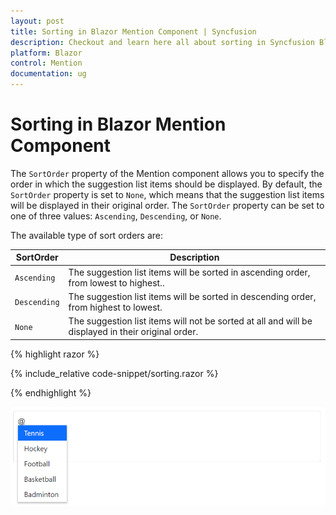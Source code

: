 ```yaml
---
layout: post
title: Sorting in Blazor Mention Component | Syncfusion
description: Checkout and learn here all about sorting in Syncfusion Blazor Mention component and much more.
platform: Blazor
control: Mention
documentation: ug
---
```


# Sorting in Blazor Mention Component

The `SortOrder` property of the Mention component allows you to specify the order in which the suggestion list items should be displayed. By default, the `SortOrder` property is set to `None`, which means that the suggestion list items will be displayed in their original order. The `SortOrder` property can be set to one of three values: `Ascending`, `Descending`, or `None`.

The available type of sort orders are:

SortOrder     | Description
------------  | -------------
  `Ascending` | The suggestion list items will be sorted in ascending order, from lowest to highest..
  `Descending`| The suggestion list items will be sorted in descending order, from highest to lowest.
  `None`      | The suggestion list items will not be sorted at all and will be displayed in their original order.

{% highlight razor %}

{% include_relative code-snippet/sorting.razor %}

{% endhighlight %}

![Blazor Mention with sortOrder descending](./images/blazor-mention-sorting.png)